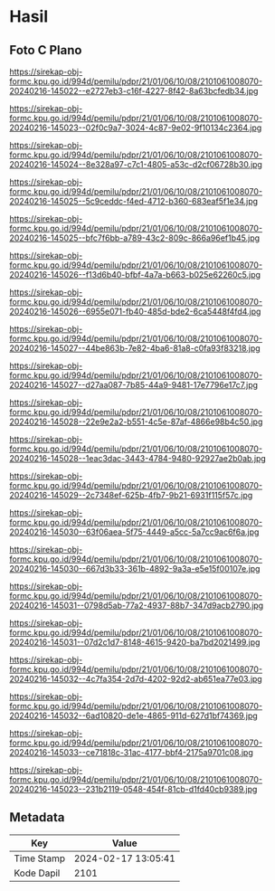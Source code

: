 # Hasil

## Foto C Plano

https://sirekap-obj-formc.kpu.go.id/994d/pemilu/pdpr/21/01/06/10/08/2101061008070-20240216-145022--e2727eb3-c16f-4227-8f42-8a63bcfedb34.jpg

https://sirekap-obj-formc.kpu.go.id/994d/pemilu/pdpr/21/01/06/10/08/2101061008070-20240216-145023--02f0c9a7-3024-4c87-9e02-9f10134c2364.jpg

https://sirekap-obj-formc.kpu.go.id/994d/pemilu/pdpr/21/01/06/10/08/2101061008070-20240216-145024--8e328a97-c7c1-4805-a53c-d2cf06728b30.jpg

https://sirekap-obj-formc.kpu.go.id/994d/pemilu/pdpr/21/01/06/10/08/2101061008070-20240216-145025--5c9ceddc-f4ed-4712-b360-683eaf5f1e34.jpg

https://sirekap-obj-formc.kpu.go.id/994d/pemilu/pdpr/21/01/06/10/08/2101061008070-20240216-145025--bfc7f6bb-a789-43c2-809c-866a96ef1b45.jpg

https://sirekap-obj-formc.kpu.go.id/994d/pemilu/pdpr/21/01/06/10/08/2101061008070-20240216-145026--f13d6b40-bfbf-4a7a-b663-b025e62260c5.jpg

https://sirekap-obj-formc.kpu.go.id/994d/pemilu/pdpr/21/01/06/10/08/2101061008070-20240216-145026--6955e071-fb40-485d-bde2-6ca5448f4fd4.jpg

https://sirekap-obj-formc.kpu.go.id/994d/pemilu/pdpr/21/01/06/10/08/2101061008070-20240216-145027--44be863b-7e82-4ba6-81a8-c0fa93f83218.jpg

https://sirekap-obj-formc.kpu.go.id/994d/pemilu/pdpr/21/01/06/10/08/2101061008070-20240216-145027--d27aa087-7b85-44a9-9481-17e7796e17c7.jpg

https://sirekap-obj-formc.kpu.go.id/994d/pemilu/pdpr/21/01/06/10/08/2101061008070-20240216-145028--22e9e2a2-b551-4c5e-87af-4866e98b4c50.jpg

https://sirekap-obj-formc.kpu.go.id/994d/pemilu/pdpr/21/01/06/10/08/2101061008070-20240216-145028--1eac3dac-3443-4784-9480-92927ae2b0ab.jpg

https://sirekap-obj-formc.kpu.go.id/994d/pemilu/pdpr/21/01/06/10/08/2101061008070-20240216-145029--2c7348ef-625b-4fb7-9b21-6931f115f57c.jpg

https://sirekap-obj-formc.kpu.go.id/994d/pemilu/pdpr/21/01/06/10/08/2101061008070-20240216-145030--63f06aea-5f75-4449-a5cc-5a7cc9ac6f6a.jpg

https://sirekap-obj-formc.kpu.go.id/994d/pemilu/pdpr/21/01/06/10/08/2101061008070-20240216-145030--667d3b33-361b-4892-9a3a-e5e15f00107e.jpg

https://sirekap-obj-formc.kpu.go.id/994d/pemilu/pdpr/21/01/06/10/08/2101061008070-20240216-145031--0798d5ab-77a2-4937-88b7-347d9acb2790.jpg

https://sirekap-obj-formc.kpu.go.id/994d/pemilu/pdpr/21/01/06/10/08/2101061008070-20240216-145031--07d2c1d7-8148-4615-9420-ba7bd2021499.jpg

https://sirekap-obj-formc.kpu.go.id/994d/pemilu/pdpr/21/01/06/10/08/2101061008070-20240216-145032--4c7fa354-2d7d-4202-92d2-ab651ea77e03.jpg

https://sirekap-obj-formc.kpu.go.id/994d/pemilu/pdpr/21/01/06/10/08/2101061008070-20240216-145032--6ad10820-de1e-4865-911d-627d1bf74369.jpg

https://sirekap-obj-formc.kpu.go.id/994d/pemilu/pdpr/21/01/06/10/08/2101061008070-20240216-145033--ce71818c-31ac-4177-bbf4-2175a9701c08.jpg

https://sirekap-obj-formc.kpu.go.id/994d/pemilu/pdpr/21/01/06/10/08/2101061008070-20240216-145023--231b2119-0548-454f-81cb-d1fd40cb9389.jpg


## Metadata

| Key        | Value               |
| ---------- | ------------------- |
| Time Stamp | 2024-02-17 13:05:41 |
| Kode Dapil | 2101                |



